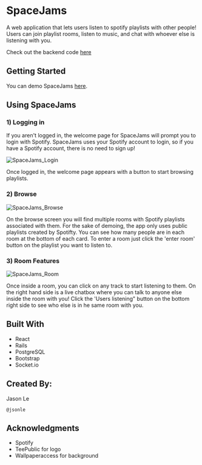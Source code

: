 # SpaceJams
A web application that lets users listen to spotify playlists with other people! Users can join playlist rooms, listen to music, and chat with whoever else is listening with you.

Check out the backend code [here](https://github.com/jsonle/spacejams-backend)

## Getting Started
You can demo SpaceJams [here](https://spacejams.herokuapp.com/). 

## Using SpaceJams

### 1) Logging in
If you aren't logged in, the welcome page for SpaceJams will prompt you to login with Spotify. SpaceJams uses your Spotify account to login, so if you have a Spotify account, there is no need to sign up! 


![SpaceJams_Login](https://media.giphy.com/media/Q5XWLusMlKx6tmILGR/source.gif)


Once logged in, the welcome page appears with a button to start browsing playlists.

### 2) Browse


![SpaceJams_Browse](https://media.giphy.com/media/WTjWQBlQQ2QNi31UA2/source.gif)


On the browse screen you will find multiple rooms with Spotify playlists associated with them. For the sake of demoing, the app only uses public playlists created by Spotifty. You can see how many people are in each room at the bottom of each card. To enter a room just click the 'enter room' button on the playlist you want to listen to.

### 3) Room Features


![SpaceJams_Room](https://media.giphy.com/media/eJe8lKYVhnkCtlcjFM/source.gif)


Once inside a room, you can click on any track to start listening to them. On the right hand side is a live chatbox where you can talk to anyone else inside the room with you! Click the 'Users listening" button on the bottom right side to see who else is in he same room with you.

## Built With
* React
* Rails
* PostgreSQL
* Bootstrap
* Socket.io


## Created By:
Jason Le
```
@jsonle
```

## Acknowledgments
* Spotify
* TeePublic for logo
* Wallpaperaccess for background